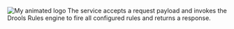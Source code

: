 ![My animated logo](main/resources/static/drools.webp)
The service accepts a request payload and invokes the Drools Rules engine to fire all configured rules and returns a response.